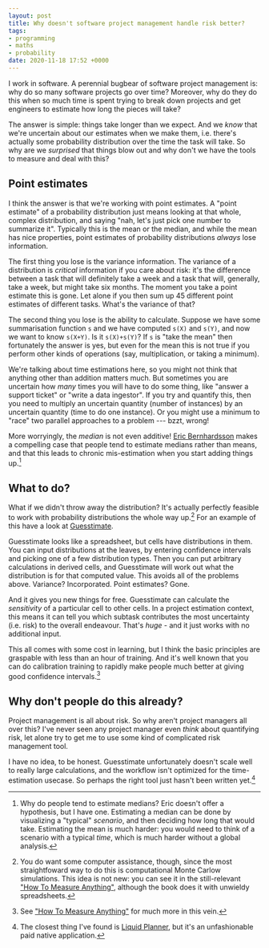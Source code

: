 ```yaml
---
layout: post
title: Why doesn't software project management handle risk better?
tags:
- programming
- maths
- probability
date: 2020-11-18 17:52 +0000
---
```

I work in software. 
A perennial bugbear of software project management is: why do so many software projects go over time?
Moreover, why do they do this when so much time is spent trying to break down projects and get engineers to estimate how long the pieces will take?

The answer is simple: things take longer than we expect.
And we *know* that we're uncertain about our estimates when we make them, i.e. there's actually some probability distribution over the time the task will take.
So why are we *surprised* that things blow out and why don't we have the tools to measure and deal with this?

<!-- more -->

## Point estimates

I think the answer is that we're working with point estimates. 
A "point estimate" of a probability distribution just means looking at that whole, complex distribution, and saying "nah, let's just pick one number to summarize it".
Typically this is the mean or the median, and while the mean has nice properties, point estimates of probability distributions *always* lose information.

The first thing you lose is the variance information.
The variance of a distribution is *critical* information if you care about risk: it's the difference between a task that will definitely take a week and a task that will, generally, take a week, but might take six months.
The moment you take a point estimate this is gone.
Let alone if you then sum up 45 different point estimates of different tasks.
What's the variance of that?

The second thing you lose is the ability to calculate.
Suppose we have some summarisation function `s` and we have computed `s(X)` and `s(Y)`, and now we want to know `s(X+Y)`.
Is it `s(X)+s(Y)`?
If `s` is "take the mean" then fortunately the answer is yes, but even for the mean this is not true if you perform other kinds of operations (say, multiplication, or taking a minimum).

[^multiplication]: As an example of how drastically wrong you can go if you multiply point-estimates, [this paper](https://arxiv.org/abs/1806.02404) argues that the Fermi paradox is an illusion caused by inappropriately multiplying means of heavy-tailed distributions

We're talking about time estimations here, so you might not think that anything other than addition matters much. 
But sometimes you are uncertain how *many* times you will have to do some thing, like "answer a support ticket" or "write a data ingestor".
If you try and quantify this, then you need to multiply an uncertain quantity (number of instances) by an uncertain quantity (time to do one instance).
Or you might use a minimum to "race" two parallel approaches to a problem --- bzzt, wrong!

More worryingly, the *median* is not even additive!
[Eric Bernhardsson](https://erikbern.com/2019/04/15/why-software-projects-take-longer-than-you-think-a-statistical-model.html) makes a compelling case that people tend to estimate medians rather than means, and that this leads to chronic mis-estimation when you start adding things up.[^why-medians]

[^why-medians]: Why do people tend to estimate medians?
    Eric doesn't offer a hypothesis, but I have one.
    Estimating a median can be done by visualizing a "typical" *scenario*, and then deciding how long that would take.
    Estimating the mean is much harder: you would need to think of a scenario with a typical *time*, which is much harder without a global analysis.

## What to do?

What if we didn't throw away the distribution?
It's actually perfectly feasible to work with probability distributions the whole way up.[^monte-carlo]
For an example of this have a look at [Guesstimate](https://www.getguesstimate.com/). 

[^monte-carlo]: You do want some computer assistance, though, since the most straightfoward way to do this is computational Monte Carlow simulations.
    This idea is not new: you can see it in the still-relevant ["How To Measure Anything"](https://www.amazon.co.uk/How-Measure-Anything-Intangibles-Business/dp/1118539273/), although the book does it with unwieldy spreadsheets.

Guesstimate looks like a spreadsheet, but cells have distributions in them.
You can input distributions at the leaves, by entering confidence intervals and picking one of a few distribution types.
Then you can put arbitrary calculations in derived cells, and Guesstimate will work out what the distribution is for that computed value.
This avoids all of the problems above.
Variance? Incorporated. 
Point estimates? Gone.

And it gives you new things for free.
Guesstimate can calculate the *sensitivity* of a particular cell to other cells.
In a project estimation context, this means it can tell you which subtask contributes the most uncertainty (i.e. risk) to the overall endeavour.
That's *huge* - and it just works with no additional input.

This all comes with some cost in learning, but I think the basic principles are graspable with less than an hour of training.
And it's well known that you can do calibration training to rapidly make people much better at giving good confidence intervals.[^htma]

[^htma]: See ["How To Measure Anything"](https://www.amazon.co.uk/How-Measure-Anything-Intangibles-Business/dp/1118539273/) for much more in this vein.

## Why don't people do this already?

Project management is all about risk.
So why aren't project managers all over this?
I've never seen any project manager even *think* about quantifying risk, let alone try to get me to use some kind of complicated risk management tool.

I have no idea, to be honest.
Guesstimate unfortunately doesn't scale well to really large calculations, and the workflow isn't optimized for the time-estimation usecase.
So perhaps the right tool just hasn't been written yet.[^liquid-planner]

[^liquid-planner]: The closest thing I've found is [Liquid Planner](https://www.liquidplanner.com/), but it's an unfashionable paid native application.

